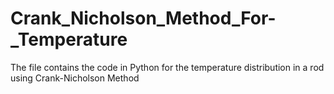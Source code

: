 # Crank_Nicholson_Method_For-_Temperature
The file contains the code in Python for the temperature distribution in a rod using Crank-Nicholson Method

